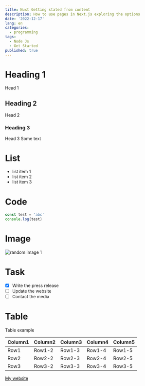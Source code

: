 ```yaml
---
title: Nuxt Getting stated from content
description: How to use pages in Next.js exploring the options
date: '2022-12-17'
lang: en
categories:
  - programming
tags:
  - Node Js
  - Get Started
published: true
---
```


# Heading 1
Head 1
## Heading 2
Head 2
### Heading 3
Head 3
Some text

# List
- list item 1
- list item 2
- list item 3

# Code
```typescript
const test = 'abc'
console.log(test)
```

# Image
![random image 1](https://picsum.photos/1280/720)

# Task
- [x] Write the press release
- [ ] Update the website
- [ ] Contact the media

# Table
Table example

| Column1 | Column2 | Column3 | Column4 | Column5 |
|---------|---------|---------|---------|---------|
| Row1    | Row1-2  | Row1-3  | Row1-4  | Row1-5  |
| Row2    | Row2-2  | Row2-3  | Row2-4  | Row2-5  |
| Row3    | Row3-2  | Row3-3  | Row3-4  | Row3-5  |

[My website](http://localhost:3000/)
